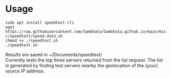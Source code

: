 # Usage
`sudo apt install speedtest-cli`  
`wget https://raw.githubusercontent.com/SamGhata/SamGhata.github.io/main/misc/speedtest/speed-data.sh`  
`chmod +x ./speedtest.sh`  
`./speedtest.sh`  
  
Results are saved in ~/Documents/speedtest/  
Currently tests the top three servers returned from the list request. The list is generated by finding test servers nearby the geolocation of the (your) source IP address.

